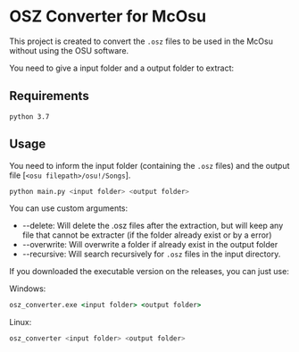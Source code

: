 # OSZ Converter for McOsu


This project is created to convert the `.osz` files to be used in the McOsu without using the OSU software.

You need to give a input folder and a output folder to extract:

## Requirements
```
python 3.7
```

## Usage
You need to inform the input folder (containing the `.osz` files) and the output file [`<osu filepath>/osu!/Songs`].
```bash
python main.py <input folder> <output folder>
```

You can use custom arguments:
* --delete: Will delete the .osz files after the extraction, but will keep any file that cannot be extracter (if the folder already exist or by a error)
* --overwrite: Will overwrite a folder if already exist in the output folder
* --recursive: Will search recursively for `.osz` files in the input directory.

If you downloaded the executable version on the releases, you can just use:

Windows:
```cmd
osz_converter.exe <input folder> <output folder>
```

Linux:
```bash
osz_converter <input folder> <output folder>
```